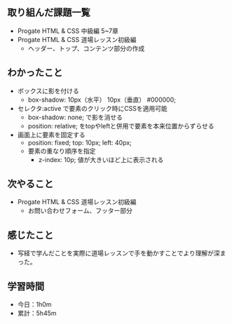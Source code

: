 ## 取り組んだ課題一覧
- Progate HTML & CSS 中級編 5~7章
- Progate HTML & CSS 道場レッスン初級編
  - ヘッダー、トップ、コンテンツ部分の作成
## わかったこと
- ボックスに影を付ける
    - box-shadow: 10px（水平） 10px（垂直） #000000;
- セレクタ:active で要素のクリック時にCSSを適用可能
  - box-shadow: none; で影を消せる
  - position: relative; をtopやleftと併用で要素を本来位置からずらせる
- 画面上に要素を固定する
  - position: fixed; top: 10px; left: 40px;
  - 要素の重なり順序を指定
    - z-index: 10p; 値が大きいほど上に表示される
## 次やること
- Progate HTML & CSS 道場レッスン初級編
  - お問い合わせフォーム、フッター部分
## 感じたこと
- 写経で学んだことを実際に道場レッスンで手を動かすことでより理解が深まった。
## 学習時間
- 今日：1h0m
- 累計：5h45m